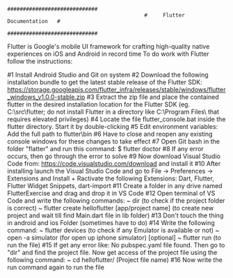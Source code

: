                                                 #############################
                                                #	  Flutter Documentation   #
                                                #############################
                            
Flutter is Google's mobile UI framework for crafting high-quality native experiences on iOS and Android in record time
To do work with Flutter follow the instructions:
                            
#1 Install Android Studio and Git on system
#2 Download the following installation bundle to get the latest stable release of the Flutter SDK:
https://storage.googleapis.com/flutter_infra/releases/stable/windows/flutter_windows_v1.0.0-stable.zip
#3 Extract the zip file and place the contained flutter in the desired installation location for the Flutter SDK (eg. C:\src\flutter; do not install Flutter in a directory like C:\Program Files\ that requires elevated privileges)
#4 Locate the file flutter_console.bat inside the flutter directory. Start it by double-clicking
#5 Edit environment variables: Add the full path to flutter\bin
#6 Have to close and reopen any existing console windows for these changes to take effect
#7 Open Git bash in the folder "flatter" and run this command: $ flutter doctor
#8 If any error occurs, then go through the error to solve
#9 Now download Visual Studio Code from: https://code.visualstudio.com/download and install it
#10 After installing launch the Visual Studio Code and go to File -> Preferences -> Extensions and Install + Ractivate the following Extensions: Dart, Flutter, Flutter Widget Snippets, dart-import
#11 Create a folder in any drive named FlutterExercise and drag and drop it in VS Code
#12 Open terminal of VS Code and write the following commands:
~ dir (to check if the project folder is correct)
~ flutter create helloflutter [app/project name] (to create new project and wait till find Main.dart file in lib folder)
#13 Don't touch the thing in android and ios Folder (sometimes have to do)
#14 Write the following command:
~ flutter devices (to check if any Emulator is available or not)
~ open -a simulator (for open up iphone simulator) [optional]
~ flutter run (to run the file)
#15 If get any error like: No pubspec.yaml file found.
Then go to "dir" and find the project file. Now get access of the project file using the following command:
~ cd helloflutter/ (Project file name)
#16 Now write the run command again to run the file
